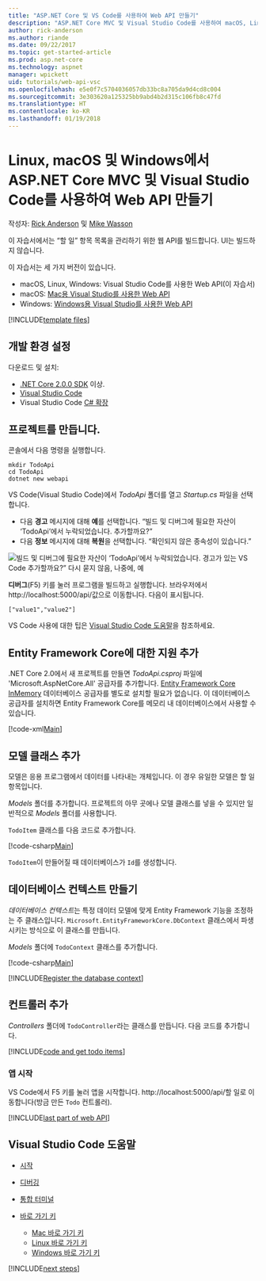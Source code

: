```yaml
---
title: "ASP.NET Core 및 VS Code를 사용하여 Web API 만들기"
description: "ASP.NET Core MVC 및 Visual Studio Code를 사용하여 macOS, Linux 또는 Windows에서 웹 API 빌드"
author: rick-anderson
ms.author: riande
ms.date: 09/22/2017
ms.topic: get-started-article
ms.prod: asp.net-core
ms.technology: aspnet
manager: wpickett
uid: tutorials/web-api-vsc
ms.openlocfilehash: e5e0f7c5704036057db33bc8a705da9d4cd8c004
ms.sourcegitcommit: 3e303620a125325bb9abd4b2d315c106fb8c47fd
ms.translationtype: HT
ms.contentlocale: ko-KR
ms.lasthandoff: 01/19/2018
---
```

# <a name="create-a-web-api-with-aspnet-core-mvc-and-visual-studio-code-on-linux-macos-and-windows"></a>Linux, macOS 및 Windows에서 ASP.NET Core MVC 및 Visual Studio Code를 사용하여 Web API 만들기

작성자: [Rick Anderson](https://twitter.com/RickAndMSFT) 및 [Mike Wasson](https://github.com/mikewasson)

이 자습서에서는 “할 일” 항목 목록을 관리하기 위한 웹 API를 빌드합니다. UI는 빌드하지 않습니다.

이 자습서는 세 가지 버전이 있습니다.

* macOS, Linux, Windows: Visual Studio Code를 사용한 Web API(이 자습서)
* macOS: [Mac용 Visual Studio를 사용한 Web API](xref:tutorials/first-web-api-mac)
* Windows: [Windows용 Visual Studio를 사용한 Web API](xref:tutorials/first-web-api)

<!-- WARNING: The code AND images in this doc are used by uid: tutorials/web-api-vsc, tutorials/first-web-api-mac and tutorials/first-web-api. If you change any code/images in this tutorial, update uid: tutorials/web-api-vsc -->

[!INCLUDE[template files](../includes/webApi/intro.md)]

## <a name="set-up-your-development-environment"></a>개발 환경 설정

다운로드 및 설치:
- [.NET Core 2.0.0 SDK](https://www.microsoft.com/net/core) 이상.
- [Visual Studio Code](https://code.visualstudio.com)
- Visual Studio Code [C# 확장](https://marketplace.visualstudio.com/items?itemName=ms-vscode.csharp)

## <a name="create-the-project"></a>프로젝트를 만듭니다.

콘솔에서 다음 명령을 실행합니다.

```console
mkdir TodoApi
cd TodoApi
dotnet new webapi
```

VS Code(Visual Studio Code)에서 *TodoApi* 폴더를 열고 *Startup.cs* 파일을 선택합니다.

- 다음 **경고** 메시지에 대해 **예**를 선택합니다. “빌드 및 디버그에 필요한 자산이 ‘TodoApi’에서 누락되었습니다. 추가할까요?”
- 다음 **정보** 메시지에 대해 **복원**을 선택합니다. “확인되지 않은 종속성이 있습니다.”

<!-- uid: tutorials/first-mvc-app-xplat/start-mvc uses the pic below. If you change it, make sure it's consistent -->

![빌드 및 디버그에 필요한 자산이 ‘TodoApi’에서 누락되었습니다. 경고가 있는 VS Code 추가할까요?” 다시 묻지 않음, 나중에, 예](web-api-vsc/_static/vsc_restore.png)

**디버그**(F5) 키를 눌러 프로그램을 빌드하고 실행합니다. 브라우저에서 http://localhost:5000/api/값으로 이동합니다. 다음이 표시됩니다.

`["value1","value2"]`

VS Code 사용에 대한 팁은 [Visual Studio Code 도움말](#visual-studio-code-help)을 참조하세요.

## <a name="add-support-for-entity-framework-core"></a>Entity Framework Core에 대한 지원 추가

.NET Core 2.0에서 새 프로젝트를 만들면 *TodoApi.csproj* 파일에 'Microsoft.AspNetCore.All' 공급자를 추가합니다. [Entity Framework Core InMemory](https://docs.microsoft.com/ef/core/providers/in-memory/) 데이터베이스 공급자를 별도로 설치할 필요가 없습니다. 이 데이터베이스 공급자를 설치하면 Entity Framework Core를 메모리 내 데이터베이스에서 사용할 수 있습니다.

[!code-xml[Main](web-api-vsc/sample/TodoApi/TodoApi.csproj?highlight=12)]

## <a name="add-a-model-class"></a>모델 클래스 추가

모델은 응용 프로그램에서 데이터를 나타내는 개체입니다. 이 경우 유일한 모델은 할 일 항목입니다.

*Models* 폴더를 추가합니다. 프로젝트의 아무 곳에나 모델 클래스를 넣을 수 있지만 일반적으로 *Models* 폴더를 사용합니다.

`TodoItem` 클래스를 다음 코드로 추가합니다.

[!code-csharp[Main](first-web-api/sample/TodoApi/Models/TodoItem.cs)]

`TodoItem`이 만들어질 때 데이터베이스가 `Id`를 생성합니다.

## <a name="create-the-database-context"></a>데이터베이스 컨텍스트 만들기

*데이터베이스 컨텍스트*는 특정 데이터 모델에 맞게 Entity Framework 기능을 조정하는 주 클래스입니다. `Microsoft.EntityFrameworkCore.DbContext` 클래스에서 파생시키는 방식으로 이 클래스를 만듭니다.

*Models* 폴더에 `TodoContext` 클래스를 추가합니다.

[!code-csharp[Main](first-web-api/sample/TodoApi/Models/TodoContext.cs)]

[!INCLUDE[Register the database context](../includes/webApi/register_dbContext.md)]

## <a name="add-a-controller"></a>컨트롤러 추가

*Controllers* 폴더에 `TodoController`라는 클래스를 만듭니다. 다음 코드를 추가합니다.

[!INCLUDE[code and get todo items](../includes/webApi/getTodoItems.md)]

### <a name="launch-the-app"></a>앱 시작

VS Code에서 F5 키를 눌러 앱을 시작합니다. http://localhost:5000/api/할 일로 이동합니다(방금 만든 `Todo` 컨트롤러).

[!INCLUDE[last part of web API](../includes/webApi/end.md)]

## <a name="visual-studio-code-help"></a>Visual Studio Code 도움말

- [시작](https://code.visualstudio.com/docs)
- [디버깅](https://code.visualstudio.com/docs/editor/debugging)
- [통합 터미널](https://code.visualstudio.com/docs/editor/integrated-terminal)
- [바로 가기 키](https://code.visualstudio.com/docs/getstarted/keybindings#_keyboard-shortcuts-reference)

  - [Mac 바로 가기 키](https://code.visualstudio.com/shortcuts/keyboard-shortcuts-macos.pdf)
  - [Linux 바로 가기 키](https://code.visualstudio.com/shortcuts/keyboard-shortcuts-linux.pdf)
  - [Windows 바로 가기 키](https://code.visualstudio.com/shortcuts/keyboard-shortcuts-windows.pdf)

[!INCLUDE[next steps](../includes/webApi/next.md)]


